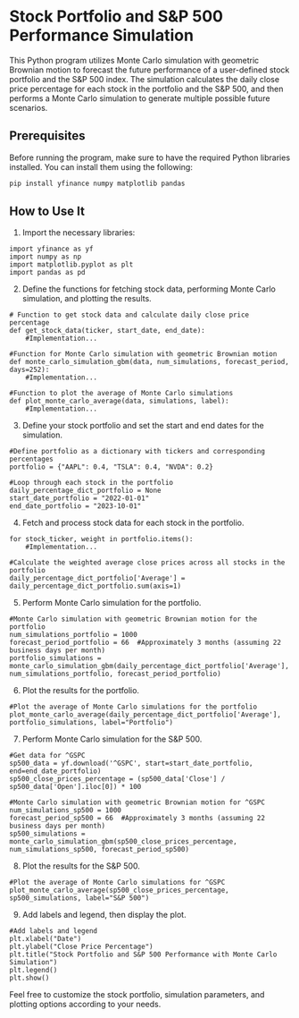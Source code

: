 # Stock Portfolio and S&P 500 Performance Simulation

This Python program utilizes Monte Carlo simulation with geometric Brownian motion to forecast the future performance of a user-defined stock portfolio and the S&P 500 index. The simulation calculates the daily close price percentage for each stock in the portfolio and the S&P 500, and then performs a Monte Carlo simulation to generate multiple possible future scenarios.

## Prerequisites

Before running the program, make sure to have the required Python libraries installed. You can install them using the following:

```bash
pip install yfinance numpy matplotlib pandas
```

## How to Use It
1. Import the necessary libraries:

```
import yfinance as yf
import numpy as np
import matplotlib.pyplot as plt
import pandas as pd
```

2. Define the functions for fetching stock data, performing Monte Carlo simulation, and plotting the results.

~~~
# Function to get stock data and calculate daily close price percentage
def get_stock_data(ticker, start_date, end_date):
    #Implementation...

#Function for Monte Carlo simulation with geometric Brownian motion
def monte_carlo_simulation_gbm(data, num_simulations, forecast_period, days=252):
    #Implementation...

#Function to plot the average of Monte Carlo simulations
def plot_monte_carlo_average(data, simulations, label):
    #Implementation...
~~~

3. Define your stock portfolio and set the start and end dates for the simulation.

```
#Define portfolio as a dictionary with tickers and corresponding percentages
portfolio = {"AAPL": 0.4, "TSLA": 0.4, "NVDA": 0.2}

#Loop through each stock in the portfolio
daily_percentage_dict_portfolio = None
start_date_portfolio = "2022-01-01"
end_date_portfolio = "2023-10-01"
```

4. Fetch and process stock data for each stock in the portfolio.

```
for stock_ticker, weight in portfolio.items():
    #Implementation...

#Calculate the weighted average close prices across all stocks in the portfolio
daily_percentage_dict_portfolio['Average'] = daily_percentage_dict_portfolio.sum(axis=1)
```

5. Perform Monte Carlo simulation for the portfolio.

```
#Monte Carlo simulation with geometric Brownian motion for the portfolio
num_simulations_portfolio = 1000
forecast_period_portfolio = 66  #Approximately 3 months (assuming 22 business days per month)
portfolio_simulations = monte_carlo_simulation_gbm(daily_percentage_dict_portfolio['Average'], num_simulations_portfolio, forecast_period_portfolio)
```

6. Plot the results for the portfolio.

```
#Plot the average of Monte Carlo simulations for the portfolio
plot_monte_carlo_average(daily_percentage_dict_portfolio['Average'], portfolio_simulations, label="Portfolio")
```

7. Perform Monte Carlo simulation for the S&P 500.

```
#Get data for ^GSPC
sp500_data = yf.download('^GSPC', start=start_date_portfolio, end=end_date_portfolio)
sp500_close_prices_percentage = (sp500_data['Close'] / sp500_data['Open'].iloc[0]) * 100

#Monte Carlo simulation with geometric Brownian motion for ^GSPC
num_simulations_sp500 = 1000
forecast_period_sp500 = 66  #Approximately 3 months (assuming 22 business days per month)
sp500_simulations = monte_carlo_simulation_gbm(sp500_close_prices_percentage, num_simulations_sp500, forecast_period_sp500)
```

8. Plot the results for the S&P 500.

```
#Plot the average of Monte Carlo simulations for ^GSPC
plot_monte_carlo_average(sp500_close_prices_percentage, sp500_simulations, label="S&P 500")
```

9. Add labels and legend, then display the plot.

```
#Add labels and legend
plt.xlabel("Date")
plt.ylabel("Close Price Percentage")
plt.title("Stock Portfolio and S&P 500 Performance with Monte Carlo Simulation")
plt.legend()
plt.show()
```

Feel free to customize the stock portfolio, simulation parameters, and plotting options according to your needs.
